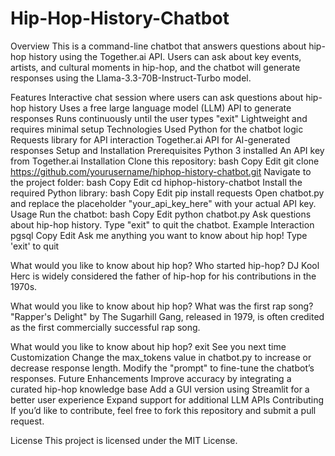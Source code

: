 # Hip-Hop-History-Chatbot
Overview
This is a command-line chatbot that answers questions about hip-hop history using the Together.ai API. Users can ask about key events, artists, and cultural moments in hip-hop, and the chatbot will generate responses using the Llama-3.3-70B-Instruct-Turbo model.

Features
Interactive chat session where users can ask questions about hip-hop history
Uses a free large language model (LLM) API to generate responses
Runs continuously until the user types "exit"
Lightweight and requires minimal setup
Technologies Used
Python for the chatbot logic
Requests library for API interaction
Together.ai API for AI-generated responses
Setup and Installation
Prerequisites
Python 3 installed
An API key from Together.ai
Installation
Clone this repository:
bash
Copy
Edit
git clone https://github.com/yourusername/hiphop-history-chatbot.git
Navigate to the project folder:
bash
Copy
Edit
cd hiphop-history-chatbot
Install the required Python library:
bash
Copy
Edit
pip install requests
Open chatbot.py and replace the placeholder "your_api_key_here" with your actual API key.
Usage
Run the chatbot:
bash
Copy
Edit
python chatbot.py
Ask questions about hip-hop history.
Type "exit" to quit the chatbot.
Example Interaction
pgsql
Copy
Edit
Ask me anything you want to know about hip hop! Type 'exit' to quit

What would you like to know about hip hop? Who started hip-hop?
DJ Kool Herc is widely considered the father of hip-hop for his contributions in the 1970s.

What would you like to know about hip hop? What was the first rap song?
"Rapper's Delight" by The Sugarhill Gang, released in 1979, is often credited as the first commercially successful rap song.

What would you like to know about hip hop? exit
See you next time
Customization
Change the max_tokens value in chatbot.py to increase or decrease response length.
Modify the "prompt" to fine-tune the chatbot’s responses.
Future Enhancements
Improve accuracy by integrating a curated hip-hop knowledge base
Add a GUI version using Streamlit for a better user experience
Expand support for additional LLM APIs
Contributing
If you’d like to contribute, feel free to fork this repository and submit a pull request.

License
This project is licensed under the MIT License.


